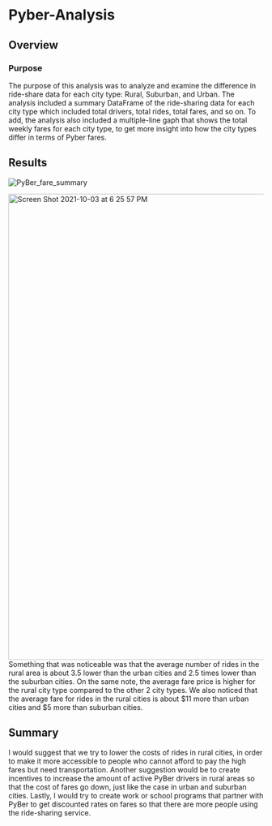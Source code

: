 # Pyber-Analysis

## Overview
### Purpose
The purpose of this analysis was to analyze and examine the difference in ride-share data for each city type: Rural, Suburban, and Urban. The analysis included a summary DataFrame of the ride-sharing data for each city type which included total drivers, total rides, total fares, and so on. To add, the analysis also included a multiple-line gaph that shows the total weekly fares for each city type, to get more insight into how the city types differ in terms of Pyber fares.

## Results
![PyBer_fare_summary](https://user-images.githubusercontent.com/88624677/135773848-687547f1-b426-422c-b4b1-2895adbe3b5b.png)

<img width="919" alt="Screen Shot 2021-10-03 at 6 25 57 PM" src="https://user-images.githubusercontent.com/88624677/135773837-d0c3c28a-9926-46d9-a58b-88c480bde448.png">
Something that was noticeable was that the average number of rides in the rural area is about 3.5 lower than the urban cities and 2.5 times lower than the suburban cities. On the same note, the average fare price is higher for the rural city type compared to the other 2 city types. We also noticed that the average fare for rides in the rural cities is about $11 more than urban cities and $5 more than suburban cities.

## Summary
I would suggest that we try to lower the costs of rides in rural cities, in order to make it more accessible to people who cannot afford to pay the high fares but need transportation. Another suggestion would be to create incentives to increase the amount of active PyBer drivers in rural areas so that the cost of fares go down, just like the case in urban and suburban cities. Lastly, I would try to create work or school programs that partner with PyBer to get discounted rates on fares so that there are more people using the ride-sharing service.
